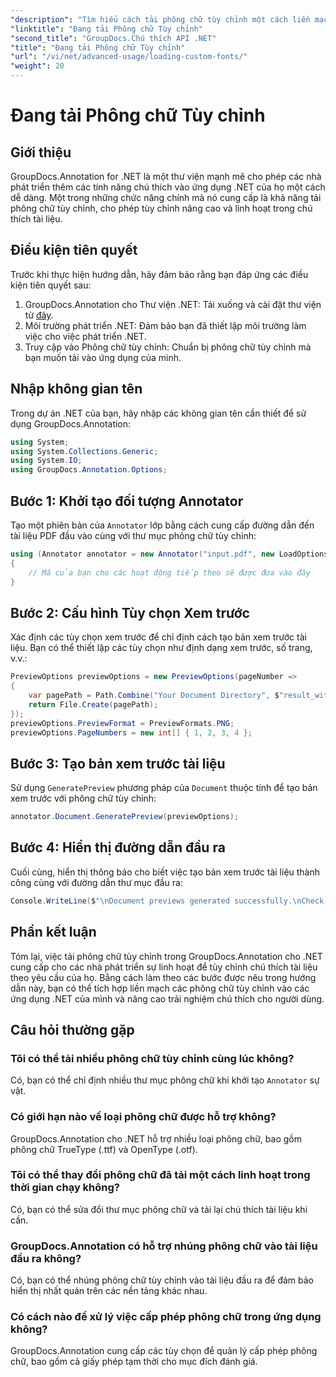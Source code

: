 ```yaml
---
"description": "Tìm hiểu cách tải phông chữ tùy chỉnh một cách liền mạch trong GroupDocs.Annotation cho .NET để nâng cao chú thích tài liệu. Làm theo từng bước của chúng tôi để tích hợp dễ dàng."
"linktitle": "Đang tải Phông chữ Tùy chỉnh"
"second_title": "GroupDocs.Chú thích API .NET"
"title": "Đang tải Phông chữ Tùy chỉnh"
"url": "/vi/net/advanced-usage/loading-custom-fonts/"
"weight": 20
---
```


# Đang tải Phông chữ Tùy chỉnh

## Giới thiệu
GroupDocs.Annotation for .NET là một thư viện mạnh mẽ cho phép các nhà phát triển thêm các tính năng chú thích vào ứng dụng .NET của họ một cách dễ dàng. Một trong những chức năng chính mà nó cung cấp là khả năng tải phông chữ tùy chỉnh, cho phép tùy chỉnh nâng cao và linh hoạt trong chú thích tài liệu.
## Điều kiện tiên quyết
Trước khi thực hiện hướng dẫn, hãy đảm bảo rằng bạn đáp ứng các điều kiện tiên quyết sau:
1. GroupDocs.Annotation cho Thư viện .NET: Tải xuống và cài đặt thư viện từ [đây](https://releases.groupdocs.com/annotation/net/).
2. Môi trường phát triển .NET: Đảm bảo bạn đã thiết lập môi trường làm việc cho việc phát triển .NET.
3. Truy cập vào Phông chữ tùy chỉnh: Chuẩn bị phông chữ tùy chỉnh mà bạn muốn tải vào ứng dụng của mình.

## Nhập không gian tên
Trong dự án .NET của bạn, hãy nhập các không gian tên cần thiết để sử dụng GroupDocs.Annotation:
```csharp
using System;
using System.Collections.Generic;
using System.IO;
using GroupDocs.Annotation.Options;
```
## Bước 1: Khởi tạo đối tượng Annotator
Tạo một phiên bản của `Annotator` lớp bằng cách cung cấp đường dẫn đến tài liệu PDF đầu vào cùng với thư mục phông chữ tùy chỉnh:
```csharp
using (Annotator annotator = new Annotator("input.pdf", new LoadOptions { FontDirectories = new List<string> { Constants.GetFontDirectory() } }))
{
    // Mã của bạn cho các hoạt động tiếp theo sẽ được đưa vào đây
}
```
## Bước 2: Cấu hình Tùy chọn Xem trước
Xác định các tùy chọn xem trước để chỉ định cách tạo bản xem trước tài liệu. Bạn có thể thiết lập các tùy chọn như định dạng xem trước, số trang, v.v.:
```csharp
PreviewOptions previewOptions = new PreviewOptions(pageNumber =>
{
    var pagePath = Path.Combine("Your Document Directory", $"result_with_font_{pageNumber}.png");
    return File.Create(pagePath);
});
previewOptions.PreviewFormat = PreviewFormats.PNG;
previewOptions.PageNumbers = new int[] { 1, 2, 3, 4 };
```
## Bước 3: Tạo bản xem trước tài liệu
Sử dụng `GeneratePreview` phương pháp của `Document` thuộc tính để tạo bản xem trước với phông chữ tùy chỉnh:
```csharp
annotator.Document.GeneratePreview(previewOptions);
```
## Bước 4: Hiển thị đường dẫn đầu ra
Cuối cùng, hiển thị thông báo cho biết việc tạo bản xem trước tài liệu thành công cùng với đường dẫn thư mục đầu ra:
```csharp
Console.WriteLine($"\nDocument previews generated successfully.\nCheck output in {"Your Document Directory"}.");
```

## Phần kết luận
Tóm lại, việc tải phông chữ tùy chỉnh trong GroupDocs.Annotation cho .NET cung cấp cho các nhà phát triển sự linh hoạt để tùy chỉnh chú thích tài liệu theo yêu cầu của họ. Bằng cách làm theo các bước được nêu trong hướng dẫn này, bạn có thể tích hợp liền mạch các phông chữ tùy chỉnh vào các ứng dụng .NET của mình và nâng cao trải nghiệm chú thích cho người dùng.
## Câu hỏi thường gặp
### Tôi có thể tải nhiều phông chữ tùy chỉnh cùng lúc không?
Có, bạn có thể chỉ định nhiều thư mục phông chữ khi khởi tạo `Annotator` sự vật.
### Có giới hạn nào về loại phông chữ được hỗ trợ không?
GroupDocs.Annotation cho .NET hỗ trợ nhiều loại phông chữ, bao gồm phông chữ TrueType (.ttf) và OpenType (.otf).
### Tôi có thể thay đổi phông chữ đã tải một cách linh hoạt trong thời gian chạy không?
Có, bạn có thể sửa đổi thư mục phông chữ và tải lại chú thích tài liệu khi cần.
### GroupDocs.Annotation có hỗ trợ nhúng phông chữ vào tài liệu đầu ra không?
Có, bạn có thể nhúng phông chữ tùy chỉnh vào tài liệu đầu ra để đảm bảo hiển thị nhất quán trên các nền tảng khác nhau.
### Có cách nào để xử lý việc cấp phép phông chữ trong ứng dụng không?
GroupDocs.Annotation cung cấp các tùy chọn để quản lý cấp phép phông chữ, bao gồm cả giấy phép tạm thời cho mục đích đánh giá.